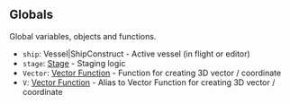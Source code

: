 ## Globals

Global variables, objects and functions.

- `ship`: Vessel|ShipConstruct - Active vessel (in flight or editor)
- `stage`: [Stage](Stage.md) - Staging logic
- `Vector`: [Vector Function](Vector.md) - Function for creating 3D vector / coordinate
- `V`: [Vector Function](Vector.md) - Alias to Vector Function for creating 3D vector / coordinate
